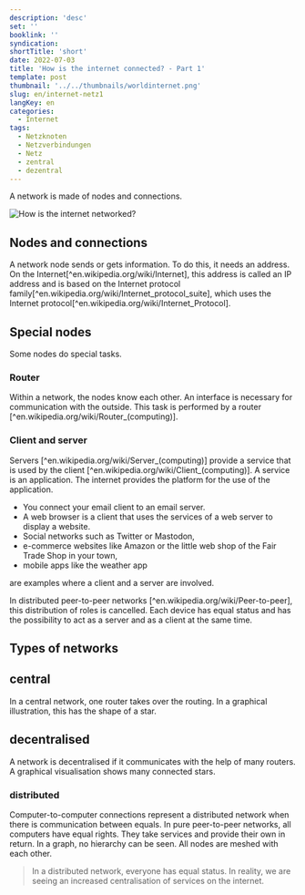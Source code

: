 ```yaml
---
description: 'desc'
set: ''
booklink: ''
syndication:
shortTitle: 'short'
date: 2022-07-03
title: 'How is the internet connected? - Part 1'
template: post
thumbnail: '../../thumbnails/worldinternet.png'
slug: en/internet-netz1
langKey: en
categories:
  - Internet
tags:
  - Netzknoten
  - Netzverbindungen
  - Netz
  - zentral
  - dezentral
---
```



A network is made of nodes and connections.

![How is the internet networked?](/images/1a.en.png)

## Nodes and connections

A network node sends or gets information. To do this, it needs an address. On the Internet[^en.wikipedia.org/wiki/Internet], this address is called an IP address and is based on the Internet protocol family[^en.wikipedia.org/wiki/Internet_protocol_suite], which uses the Internet protocol[^en.wikipedia.org/wiki/Internet_Protocol]. 

## Special nodes

Some nodes do special tasks. 

### Router 

Within a network, the nodes know each other. An interface is necessary for communication with the outside. This task is performed by a router [^en.wikipedia.org/wiki/Router_(computing)]. 

### Client and server

Servers [^en.wikipedia.org/wiki/Server_(computing)] provide a service that is used by the client [^en.wikipedia.org/wiki/Client_(computing)]. A service is an application. The internet provides the platform for the use of the application.

- You connect your email client to an email server. 
- A web browser is a client that uses the services of a web server to display a website. 
- Social networks such as Twitter or Mastodon, 
- e-commerce websites like Amazon or the little web shop of the Fair Trade Shop in your town, 
- mobile apps like the weather app

are examples where a client and a server are involved. 

In distributed peer-to-peer networks [^en.wikipedia.org/wiki/Peer-to-peer], this distribution of roles is cancelled. Each device has equal status and has the possibility to act as a server and as a client at the same time. 

## Types of networks

## central

In a central network, one router takes over the routing. In a graphical illustration, this has the shape of a star. 

## decentralised

A network is decentralised if it communicates with the help of many routers. A graphical visualisation shows many connected stars.

### distributed

Computer-to-computer connections represent a distributed network when there is communication between equals. In pure peer-to-peer networks, all computers have equal rights. They take services and provide their own in return. In a graph, no hierarchy can be seen. All nodes are meshed with each other.

> In a distributed network, everyone has equal status. In reality, we are seeing an increased centralisation of services on the internet.
<img src="https://vg04.met.vgwort.de/na/de602204392c40e091cb13bf8dfd74e6" width="1" height="1" alt="">